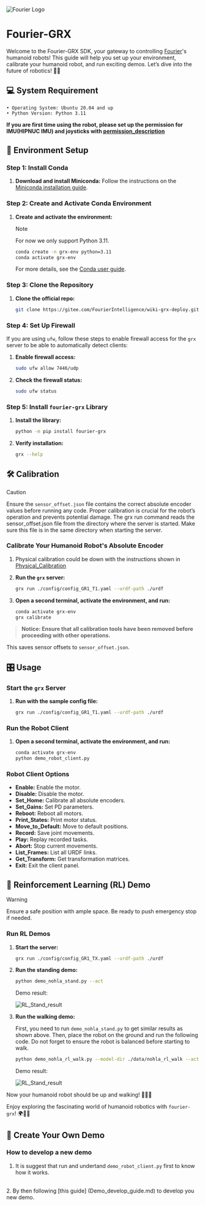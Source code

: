 ![Fourier Logo](pictures/Fourier/FOURIER%20LOGO-Standard%20Colour_EN.jpg)
# Fourier-GRX

Welcome to the Fourier-GRX SDK, your gateway to controlling [Fourier](https://fourierintelligence.com/)'s humanoid robots! This guide will help you set up your environment, calibrate your humanoid robot, and run exciting demos. Let’s dive into the future of robotics! 🤖🚀

## 💻 System Requirement

    • Operating System: Ubuntu 20.04 and up
    • Python Version: Python 3.11
**If you are first time using the robot, please set up the permission for IMU(HIPNUC IMU) and joysticks with [permission_description](permissions.md)**

## 🚀 Environment Setup

### Step 1: Install Conda

1. **Download and install Miniconda:**
    Follow the instructions on the [Miniconda installation guide](https://docs.conda.io/en/latest/miniconda.html).

### Step 2: Create and Activate Conda Environment

1. **Create and activate the environment:**

    > [!NOTE] 
    > For now we only support Python 3.11.

    ```bash
    conda create -n grx-env python=3.11
    conda activate grx-env
    ```

    For more details, see the [Conda user guide](https://docs.conda.io/projects/conda/en/latest/user-guide/getting-started.html).

### Step 3: Clone the Repository

1. **Clone the official repo:**
    ```bash
    git clone https://gitee.com/FourierIntelligence/wiki-grx-deploy.git
    ```

### Step 4: Set Up Firewall

If you are using `ufw`, follow these steps to enable firewall access for the `grx` server to be able to automatically detect clients:

1. **Enable firewall access:**
    ```bash
    sudo ufw allow 7446/udp
    ```

2. **Check the firewall status:**
    ```bash
    sudo ufw status
    ```

### Step 5: Install `fourier-grx` Library

1. **Install the library:**
    ```bash
    python -m pip install fourier-grx
    ```

2. **Verify installation:**
    ```bash
    grx --help
    ```

## 🛠️ Calibration

> [!CAUTION]
> Ensure the `sensor_offset.json` file contains the correct absolute encoder values before running any code. Proper calibration is crucial for the robot’s operation and prevents potential damage. The grx run command reads the sensor_offset.json file from the directory where the server is started. Make sure this file is in the same directory when starting the server.

### Calibrate Your Humanoid Robot's Absolute Encoder

1. Physical calibration could be down with the instructions shown in [Physical_Calibration](Calibration_Procedure.md)

2. **Run the `grx` server:**
    ```bash
    grx run ./config/config_GR1_T1.yaml --urdf-path ./urdf
    ```

3. **Open a second terminal, activate the environment, and run:**
    ```bash
    conda activate grx-env
    grx calibrate
    ```

> **Notice: Ensure that all calibration tools have been removed before proceeding with other operations.**

This saves sensor offsets to `sensor_offset.json`. 

## 🎛️ Usage

### Start the `grx` Server

1. **Run with the sample config file:**
    ```bash
    grx run ./config/config_GR1_T1.yaml --urdf-path ./urdf
    ```

### Run the Robot Client

1. **Open a second terminal, activate the environment, and run:**
    ```bash
    conda activate grx-env
    python demo_robot_client.py
    ```

### Robot Client Options

- **Enable:** Enable the motor.
- **Disable:** Disable the motor.
- **Set_Home:** Calibrate all absolute encoders.
- **Set_Gains:** Set PD parameters.
- **Reboot:** Reboot all motors.
- **Print_States:** Print motor status.
- **Move_to_Default:** Move to default positions.
- **Record:** Save joint movements.
- **Play:** Replay recorded tasks.
- **Abort:** Stop current movements.
- **List_Frames:** List all URDF links.
- **Get_Transform:** Get transformation matrices.
- **Exit:** Exit the client panel.

## 🤖 Reinforcement Learning (RL) Demo

> [!WARNING] 
> Ensure a safe position with ample space. Be ready to push emergency stop if needed.

### Run RL Demos

1. **Start the server:**
    ```bash
    grx run ./config/config_GR1_TX.yaml --urdf-path ./urdf
    ```

2. **Run the standing demo:**
    ```bash
    python demo_nohla_stand.py --act
    ```
    Demo result:

    ![RL_Stand_result](pictures/GIF/RL_stand.gif)


3. **Run the walking demo:**

    First, you need to run `demo_nohla_stand.py` to get similar results as shown above. Then, place the robot on the ground and run the following code. Do not forget to ensure the robot is balanced before starting to walk.
    
    ```bash
    python demo_nohla_rl_walk.py --model-dir ./data/nohla_rl_walk --act
    ```
    Demo result:

    ![RL_Stand_result](pictures/GIF/RL_walk.gif)

Now your humanoid robot should be up and walking! 🦾🚶‍♂️ 

Enjoy exploring the fascinating world of humanoid robotics with `fourier-grx`! 🌍🤖✨


## :book: Create Your Own Demo

### How to develop a new demo

1.  It is suggest that run and undertand ``demo_robot_client.py`` first to know how it works.
<br>
2.  By then following [this guide] (Demo_develop_guide.md) to develop you new demo.